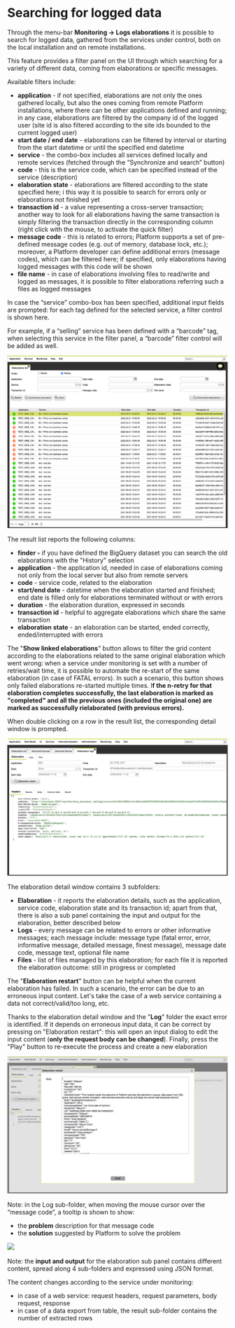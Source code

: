 # Searching for logged data

Through the menu-bar **Monitoring -> Logs elaborations** it is possible to search for logged data, gathered from the services under control, both on the local installation and on remote installations.

This feature provides a filter panel on the UI through which searching for a variety of different data, coming from elaborations or specific messages.

Available filters include:

* **application** - if not specified, elaborations are not only the ones gathered locally, but also the ones coming from remote Platform installations, where there can be other applications defined and running; in any case, elaborations are filtered by the company id of the logged user (site id is also filtered according to the site ids bounded to the current logged user)
* **start date / end date** - elaborations can be filtered by interval or starting from the start datetime or until the specified end datetime
* **service** - the combo-box includes all services defined locally and remote services (fetched through the “Synchronize and search” button)
* **code** - this is the service code, which can be specified instead of the service (description)
* **elaboration state** - elaborations are filtered according to the state specified here; i this way it is possible to search for errors only or elaborations not finished yet
* **transaction id** - a value representing a cross-server transaction; another way to look for all elaborations having the same transaction is simply filtering the transaction directly in the corresponding column (right click with the mouse, to activate the quick filter)
* **message code** - this is related to errors; Platform supports a set of pre-defined message codes (e.g. out of memory, database lock, etc.); moreover, a Platform developer can define additional errors (message codes), which can be filtered here; if specified, only elaborations having logged messages with this code will be shown
* **file name** - in case of elaborations involving files to read/write and logged as messages, it is possible to filter elaborations referring such a files as logged messages

In case the “service” combo-box has been specified, additional input fields are prompted: for each tag defined for the selected service, a filter control is shown here.

For example, if a “selling” service has been defined with a “barcode” tag, when selecting this service in the filter panel, a “barcode” filter control will be added as well.

![](<../../../.gitbook/assets/image (21) (1).png>)

The result list reports the following columns:

* **finder -** if you have defined the BigQuery dataset you can search the old elaborations with the "History" selection
* **application** - the application id, needed in case of elaborations coming not only from the local server but also from remote servers
* **code** - service code, related to the elaboration
* **start/end date** - datetime when the elaboration started and finished; end date is filled only for elaborations terminated without or with errors
* **duration** - the elaboration duration, expressed in seconds
* **transaction id** - helpful to aggregate elaborations which share the same transaction
* **elaboration state** - an elaboration can be started, ended correctly, ended/interrupted with errors

The "**Show linked elaborations**" button allows to filter the grid content according to the elaborations related to the same original elaboration which went wrong: when a service under monitoring is set with a number of retries/wait time, it is possible to automate the re-start of the same elaboration (in case of FATAL errors). In such a scenario, this button shows only failed elaborations re-started multiple times. I**f the n-retry for that elaboration completes successfully, the last elaboration is marked as "completed" and all the previous ones (included the original one) are marked as successfully rielaborated (with previous errors).**

When double clicking on a row in the result list, the corresponding detail window is prompted.

![](../../../.gitbook/assets/schermata-2020-02-24-alle-12.25.00.png)

The elaboration detail window contains 3 subfolders:

* **Elaboration** - it reports the elaboration details, such as the application, service code, elaboration state and its transaction id; apart from that, there is also a sub panel containing the input and output for the elaboration, better described below
* **Logs** - every message can be related to errors or other informative messages; each message include: message type (fatal error, error, informative message, detailed message, finest message), message date code, message text, optional file name
* **Files** - list of files managed by this elaboration; for each file it is reported the elaboration outcome: still in progress or completed

The "**Elaboration restart**" button can be helpful when the current elaboration has failed. In such a scenario, the error can be due to an erroneous input content. Let's take the case of a web service containing a data not correct/valid/too long, etc.

Thanks to the elaboration detail window and the "**Log**" folder the exact error is identified. If it depends on erroneous input data, it can be correct by pressing on "Elaboration restart": this will open an input dialog to edit the input content (**only the request body can be changed**). Finally, press the "Play" button to re-execute the process and create a new elaboration

![](../../../.gitbook/assets/schermata-2020-02-24-alle-12.29.26.png)

Note: in the Log sub-folder, when moving the mouse cursor over the “message code”, a tooltip is shown to show:

* the **problem** description for that message code
* the **solution** suggested by Platform to solve the problem

![](https://lh3.googleusercontent.com/92GrmgR1XZTU8mVEHMoruzPSpcTmPp5Hz9eMeLesifFvc\_Vw-D3H57dVOfbKblnKeHHUVuotf1eedG678wjVURbmPbKVJI7pX\_kaT-Fs3ln5cGp\_8dTmg8cpRrnGHK1N73BsXamE)

Note: the **input and output** for the elaboration sub panel contains different content, spread along 4 sub-folders and expressed using JSON format.

The content changes according to the service under monitoring:

* in case of a web service: request headers, request parameters, body request, response
* in case of a data export from table, the result sub-folder contains the number of extracted rows
